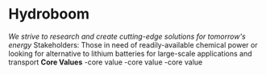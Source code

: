 # **Hydroboom**
*We strive to research and create cutting-edge solutions for tomorrow's energy*
Stakeholders: Those in need of readily-available chemical power or looking for alternative to lithium batteries for large-scale applications and transport
**Core Values**
-core value
-core value
-core value 